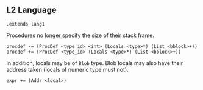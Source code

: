 ## L2 Language

```grammar
.extends lang1
```

Procedures no longer specify the size of their stack frame.

```grammar
procdef -= (ProcDef <type_id> <int> (Locals <type>*) (List <bblock>+))
procdef += (ProcDef <type_id> (Locals <type>*) (List <bblock>+))
```

In addition, locals may be of `Blob` type. Blob locals may also have
their address taken (locals of numeric type must not).

```grammar
expr += (Addr <local>)
```
